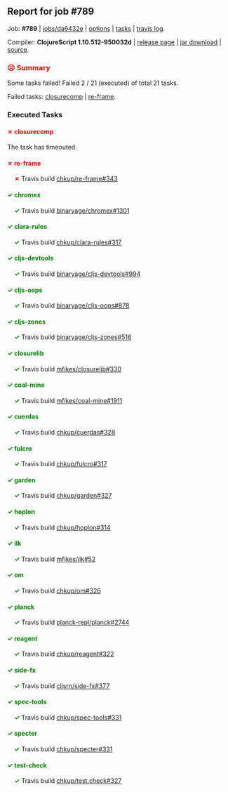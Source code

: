 ## Report for job #789

Job: **#789** | [jobs/da6432e](https://github.com/cljs-oss/canary/commit/da6432eef76d224e6f04e3c03a098c36567894cd) | [options](options.edn) | [tasks](tasks.edn) | [travis log](https://travis-ci.org/cljs-oss/canary/builds/484670792).

Compiler: **ClojureScript 1.10.512-950032d** | [release page](https://github.com/cljs-oss/canary/releases/tag/r1.10.512-950032d) | [jar download](https://github.com/cljs-oss/canary/releases/download/r1.10.512-950032d/clojurescript-1.10.512-950032d.jar) | [source](https://github.com/clojure/clojurescript/commit/950032dba300451835c4c7c2a0c1c74ca6d0b49a).

### <b style='color:red'>☹ Summary</b>

Some tasks failed! Failed 2 / 21 (executed) of total 21 tasks.

Failed tasks: [closurecomp](#-closurecomp) | [re-frame](#-re-frame).

### Executed Tasks

#### <b style='color:red'>&#x2717; closurecomp</b>
The task has timeouted.

#### <b style='color:red'>&#x2717; re-frame</b>
&nbsp;&nbsp;&nbsp;&nbsp;<b style='color:red'>&#x2717;</b> Travis build [chkup/re-frame#343](https://travis-ci.org/chkup/re-frame/builds/484671361)<br>

#### <b style='color:green'>&#x2713; chromex</b>
&nbsp;&nbsp;&nbsp;&nbsp;<b style='color:green'>&#x2713;</b> Travis build [binaryage/chromex#1301](https://travis-ci.org/binaryage/chromex/builds/484671286)<br>

#### <b style='color:green'>&#x2713; clara-rules</b>
&nbsp;&nbsp;&nbsp;&nbsp;<b style='color:green'>&#x2713;</b> Travis build [chkup/clara-rules#317](https://travis-ci.org/chkup/clara-rules/builds/484671280)<br>

#### <b style='color:green'>&#x2713; cljs-devtools</b>
&nbsp;&nbsp;&nbsp;&nbsp;<b style='color:green'>&#x2713;</b> Travis build [binaryage/cljs-devtools#994](https://travis-ci.org/binaryage/cljs-devtools/builds/484671282)<br>

#### <b style='color:green'>&#x2713; cljs-oops</b>
&nbsp;&nbsp;&nbsp;&nbsp;<b style='color:green'>&#x2713;</b> Travis build [binaryage/cljs-oops#878](https://travis-ci.org/binaryage/cljs-oops/builds/484671290)<br>

#### <b style='color:green'>&#x2713; cljs-zones</b>
&nbsp;&nbsp;&nbsp;&nbsp;<b style='color:green'>&#x2713;</b> Travis build [binaryage/cljs-zones#516](https://travis-ci.org/binaryage/cljs-zones/builds/484671288)<br>

#### <b style='color:green'>&#x2713; closurelib</b>
&nbsp;&nbsp;&nbsp;&nbsp;<b style='color:green'>&#x2713;</b> Travis build [mfikes/closurelib#330](https://travis-ci.org/mfikes/closurelib/builds/484671292)<br>

#### <b style='color:green'>&#x2713; coal-mine</b>
&nbsp;&nbsp;&nbsp;&nbsp;<b style='color:green'>&#x2713;</b> Travis build [mfikes/coal-mine#1911](https://travis-ci.org/mfikes/coal-mine/builds/484671298)<br>

#### <b style='color:green'>&#x2713; cuerdas</b>
&nbsp;&nbsp;&nbsp;&nbsp;<b style='color:green'>&#x2713;</b> Travis build [chkup/cuerdas#328](https://travis-ci.org/chkup/cuerdas/builds/484671308)<br>

#### <b style='color:green'>&#x2713; fulcro</b>
&nbsp;&nbsp;&nbsp;&nbsp;<b style='color:green'>&#x2713;</b> Travis build [chkup/fulcro#317](https://travis-ci.org/chkup/fulcro/builds/484671312)<br>

#### <b style='color:green'>&#x2713; garden</b>
&nbsp;&nbsp;&nbsp;&nbsp;<b style='color:green'>&#x2713;</b> Travis build [chkup/garden#327](https://travis-ci.org/chkup/garden/builds/484671347)<br>

#### <b style='color:green'>&#x2713; hoplon</b>
&nbsp;&nbsp;&nbsp;&nbsp;<b style='color:green'>&#x2713;</b> Travis build [chkup/hoplon#314](https://travis-ci.org/chkup/hoplon/builds/484671320)<br>

#### <b style='color:green'>&#x2713; ilk</b>
&nbsp;&nbsp;&nbsp;&nbsp;<b style='color:green'>&#x2713;</b> Travis build [mfikes/ilk#52](https://travis-ci.org/mfikes/ilk/builds/484671328)<br>

#### <b style='color:green'>&#x2713; om</b>
&nbsp;&nbsp;&nbsp;&nbsp;<b style='color:green'>&#x2713;</b> Travis build [chkup/om#326](https://travis-ci.org/chkup/om/builds/484671371)<br>

#### <b style='color:green'>&#x2713; planck</b>
&nbsp;&nbsp;&nbsp;&nbsp;<b style='color:green'>&#x2713;</b> Travis build [planck-repl/planck#2744](https://travis-ci.org/planck-repl/planck/builds/484671418)<br>

#### <b style='color:green'>&#x2713; reagent</b>
&nbsp;&nbsp;&nbsp;&nbsp;<b style='color:green'>&#x2713;</b> Travis build [chkup/reagent#322](https://travis-ci.org/chkup/reagent/builds/484671365)<br>

#### <b style='color:green'>&#x2713; side-fx</b>
&nbsp;&nbsp;&nbsp;&nbsp;<b style='color:green'>&#x2713;</b> Travis build [cljsrn/side-fx#377](https://travis-ci.org/cljsrn/side-fx/builds/484671351)<br>

#### <b style='color:green'>&#x2713; spec-tools</b>
&nbsp;&nbsp;&nbsp;&nbsp;<b style='color:green'>&#x2713;</b> Travis build [chkup/spec-tools#331](https://travis-ci.org/chkup/spec-tools/builds/484671377)<br>

#### <b style='color:green'>&#x2713; specter</b>
&nbsp;&nbsp;&nbsp;&nbsp;<b style='color:green'>&#x2713;</b> Travis build [chkup/specter#331](https://travis-ci.org/chkup/specter/builds/484671359)<br>

#### <b style='color:green'>&#x2713; test-check</b>
&nbsp;&nbsp;&nbsp;&nbsp;<b style='color:green'>&#x2713;</b> Travis build [chkup/test.check#327](https://travis-ci.org/chkup/test.check/builds/484671412)<br>